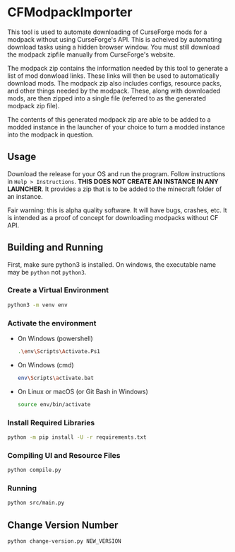 # CFModpackImporter

This tool is used to automate downloading of CurseForge mods for a modpack without using CurseForge's API. This is acheived by automating download tasks using a hidden browser window. You must still download the modpack zipfile manually from CurseForge's website. 

The modpack zip contains the information needed by this tool to generate a list of mod donwload links. These links will then be used to automatically download mods. The modpack zip also includes configs, resource packs, and other things needed by the modpack. These, along with downloaded mods, are then zipped into a single file (referred to as the generated modpack zip file). 

The contents of this generated modpack zip are able to be added to a modded instance in the launcher of your choice to turn a modded instance into the modpack in question.


## Usage

Download the release for your OS and run the program. Follow instructions in `Help > Instructions`. **THIS DOES NOT CREATE AN INSTANCE IN ANY LAUNCHER**. It provides a zip that is to be added to the minecraft folder of an instance.

Fair warning: this is alpha quality software. It will have bugs, crashes, etc. It is intended as a proof of concept for downloading modpacks without CF API. 

## Building and Running

First, make sure python3 is installed. On windows, the executable name may be `python` not `python3`.


### Create a Virtual Environment
```sh
python3 -m venv env
```

### Activate the environment

- On Windows (powershell)
    ```sh
    .\env\Scripts\Activate.Ps1
    ```

- On Windows (cmd)
    ```sh
    env\Scripts\activate.bat
    ```

- On Linux or macOS (or Git Bash in Windows)
    ```sh
    source env/bin/activate
    ```

### Install Required Libraries

```sh
python -m pip install -U -r requirements.txt
```

### Compiling UI and Resource Files

```sh
python compile.py
```

### Running

```sh
python src/main.py
```

## Change Version Number

```sh
python change-version.py NEW_VERSION
```

